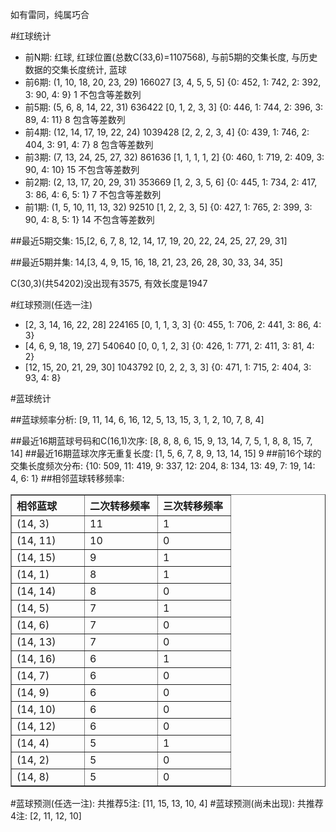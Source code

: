 <!-- 
.. title: 双色球2014099期(2014-08-28)数据分析报告
.. slug: slott-2014099-2014-08-28-report
.. date: 2014-08-29 08:00:00 UTC+08:00
.. tags: Lottery
.. link: 
.. description: 
.. type: text
-->

如有雷同，纯属巧合

<!-- TEASER_END-->

#红球统计

- 前N期: 红球, 红球位置(总数C(33,6)=1107568), 与前5期的交集长度, 与历史数据的交集长度统计, 蓝球
- 前6期: (1, 10, 18, 20, 23, 29) 166027 [3, 4, 5, 5, 5] {0: 452, 1: 742, 2: 392, 3: 90, 4: 9} 1 不包含等差数列
- 前5期: (5, 6, 8, 14, 22, 31) 636422 [0, 1, 2, 3, 3] {0: 446, 1: 744, 2: 396, 3: 89, 4: 11} 8 包含等差数列
- 前4期: (12, 14, 17, 19, 22, 24) 1039428 [2, 2, 2, 3, 4] {0: 439, 1: 746, 2: 404, 3: 91, 4: 7} 8 包含等差数列
- 前3期: (7, 13, 24, 25, 27, 32) 861636 [1, 1, 1, 1, 2] {0: 460, 1: 719, 2: 409, 3: 90, 4: 10} 15 不包含等差数列
- 前2期: (2, 13, 17, 20, 29, 31) 353669 [1, 2, 3, 5, 6] {0: 445, 1: 734, 2: 417, 3: 86, 4: 6, 5: 1} 7 不包含等差数列
- 前1期: (1, 5, 10, 11, 13, 32) 92510 [1, 2, 2, 3, 5] {0: 427, 1: 765, 2: 399, 3: 90, 4: 8, 5: 1} 14 不包含等差数列

##最近5期交集:
15,[2, 6, 7, 8, 12, 14, 17, 19, 20, 22, 24, 25, 27, 29, 31]

##最近5期并集:
14,[3, 4, 9, 15, 16, 18, 21, 23, 26, 28, 30, 33, 34, 35]

C(30,3)(共54202)没出现有3575, 
有效长度是1947

#红球预测(任选一注)

- [2, 3, 14, 16, 22, 28] 224165 [0, 1, 1, 3, 3] {0: 455, 1: 706, 2: 441, 3: 86, 4: 3}
- [4, 6, 9, 18, 19, 27] 540640 [0, 0, 1, 2, 3] {0: 426, 1: 771, 2: 411, 3: 81, 4: 2}
- [12, 15, 20, 21, 29, 30] 1043792 [0, 2, 2, 3, 3] {0: 471, 1: 715, 2: 404, 3: 93, 4: 8}

#蓝球统计

##蓝球频率分析:
[9, 11, 14, 6, 16, 12, 5, 13, 15, 3, 1, 2, 10, 7, 8, 4]

##最近16期蓝球号码和C(16,1)次序:
[8, 8, 8, 6, 15, 9, 13, 14, 7, 5, 1, 8, 8, 15, 7, 14]
##最近16期蓝球次序无重复长度:
[1, 5, 6, 7, 8, 9, 13, 14, 15] 9
##前16个球的交集长度频次分布:
{10: 509, 11: 419, 9: 337, 12: 204, 8: 134, 13: 49, 7: 19, 14: 4, 6: 1}
##相邻蓝球转移频率:
<table border="1" class="table table-striped dataframe">
  <thead>
    <tr style="text-align: left;">
      <th style="min-width: 100px;">相邻蓝球</th>
      <th style="min-width: 100px;">二次转移频率</th>
      <th style="min-width: 100px;">三次转移频率</th>
    </tr>
  </thead>
  <tbody>
    <tr>
      <td>  (14, 3)</td>
      <td> 11</td>
      <td> 1</td>
    </tr>
    <tr>
      <td> (14, 11)</td>
      <td> 10</td>
      <td> 0</td>
    </tr>
    <tr>
      <td> (14, 15)</td>
      <td>  9</td>
      <td> 1</td>
    </tr>
    <tr>
      <td>  (14, 1)</td>
      <td>  8</td>
      <td> 1</td>
    </tr>
    <tr>
      <td> (14, 14)</td>
      <td>  8</td>
      <td> 0</td>
    </tr>
    <tr>
      <td>  (14, 5)</td>
      <td>  7</td>
      <td> 1</td>
    </tr>
    <tr>
      <td>  (14, 6)</td>
      <td>  7</td>
      <td> 0</td>
    </tr>
    <tr>
      <td> (14, 13)</td>
      <td>  7</td>
      <td> 0</td>
    </tr>
    <tr>
      <td> (14, 16)</td>
      <td>  6</td>
      <td> 1</td>
    </tr>
    <tr>
      <td>  (14, 7)</td>
      <td>  6</td>
      <td> 0</td>
    </tr>
    <tr>
      <td>  (14, 9)</td>
      <td>  6</td>
      <td> 0</td>
    </tr>
    <tr>
      <td> (14, 10)</td>
      <td>  6</td>
      <td> 0</td>
    </tr>
    <tr>
      <td> (14, 12)</td>
      <td>  6</td>
      <td> 0</td>
    </tr>
    <tr>
      <td>  (14, 4)</td>
      <td>  5</td>
      <td> 1</td>
    </tr>
    <tr>
      <td>  (14, 2)</td>
      <td>  5</td>
      <td> 0</td>
    </tr>
    <tr>
      <td>  (14, 8)</td>
      <td>  5</td>
      <td> 0</td>
    </tr>
  </tbody>
</table>
#蓝球预测(任选一注):
共推荐5注: [11, 15, 13, 10, 4]
#蓝球预测(尚未出现):
共推荐4注: [2, 11, 12, 10]

